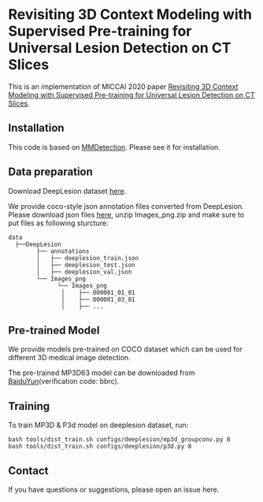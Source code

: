 # Revisiting 3D Context Modeling with Supervised Pre-training for Universal Lesion Detection on CT Slices
This is an implementation of MICCAI 2020 paper [Revisiting 3D Context Modeling with Supervised Pre-training for Universal Lesion Detection on CT Slices](https://arxiv.org/pdf/2012.08770.pdf).

## Installation
This code is based on [MMDetection](https://github.com/open-mmlab/mmdetection). Please see it for installation.


## Data preparation
Download DeepLesion dataset [here](https://nihcc.app.box.com/v/deeplesion).

We provide coco-style json annotation files converted from DeepLesion. Please download json files [here](https://github.com/urmagicsmine/MVP-Net/tree/master/data/DeepLesion/annotation), unzip Images_png.zip and make sure to put files as following sturcture:

```
data
  ├──DeepLesion
        ├── annotations
        │   ├── deeplesion_train.json
        │   ├── deeplesion_test.json
        │   ├── deeplesion_val.json
        └── Images_png
              └── Images_png
               │    ├── 000001_01_01
               │    ├── 000001_03_01
               │    ├── ...
```

## Pre-trained Model
We provide models pre-trained on COCO dataset which can be used for different 3D medical image detection.

The pre-trained MP3D63 model can be downloaded from [BaiduYun](https://pan.baidu.com/s/1zMyw2tcPY1q0SPRpZKSKbQ)(verification code: bbrc). 

## Training
To train MP3D & P3d model on deeplesion dataset, run:

```
bash tools/dist_train.sh configs/deeplesion/mp3d_groupconv.py 8
bash tools/dist_train.sh configs/deeplesion/p3d.py 8
```

## Contact
If you have questions or suggestions, please open an issue here.
